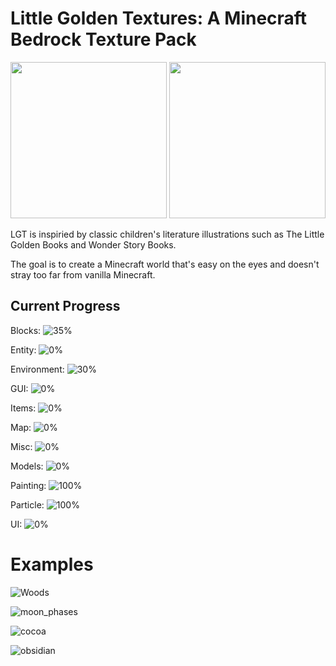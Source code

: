 # Little Golden Textures: A Minecraft Bedrock Texture Pack

<img src="https://user-images.githubusercontent.com/3710219/115487211-38c7b080-a226-11eb-93ce-6d12de72828f.png"  width="250" height="250">  <img src="https://user-images.githubusercontent.com/3710219/115602854-6c99e900-a2ad-11eb-8673-829607833810.png" width="250" height="250">



LGT is inspiried by classic children's literature illustrations such as The Little Golden Books and Wonder Story Books.

The goal is to create a Minecraft world that's easy on the eyes and doesn't stray too far from vanilla Minecraft. 

## Current Progress

Blocks: ![35%](https://progress-bar.dev/35)

Entity: ![0%](https://progress-bar.dev/0)

Environment: ![30%](https://progress-bar.dev/30)

GUI: ![0%](https://progress-bar.dev/0)

Items: ![0%](https://progress-bar.dev/0)

Map: ![0%](https://progress-bar.dev/0)

Misc: ![0%](https://progress-bar.dev/0)

Models: ![0%](https://progress-bar.dev/0)

Painting: ![100%](https://progress-bar.dev/100)

Particle: ![100%](https://progress-bar.dev/100)

UI: ![0%](https://progress-bar.dev/0)

# Examples

![Woods](https://user-images.githubusercontent.com/3710219/115492363-acba8680-a22f-11eb-92a5-98c0148d1153.png)

![moon_phases](https://user-images.githubusercontent.com/3710219/115492377-b3e19480-a22f-11eb-98a5-7e89e3cf4310.png)

![cocoa](https://user-images.githubusercontent.com/3710219/115823505-6c483d80-a3d4-11eb-9c0b-8b2e2de22347.png)

![obsidian](https://user-images.githubusercontent.com/3710219/115823514-6f432e00-a3d4-11eb-8569-dcd02d6f6224.png)


